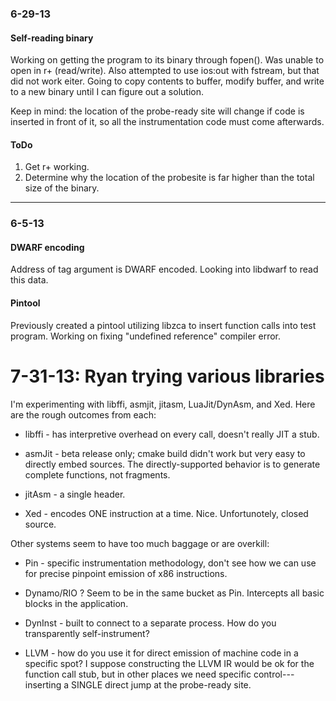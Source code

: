 ### 6-29-13 ###

#### Self-reading binary ####
Working on getting the program to its binary through fopen(). Was unable to open in r+ (read/write). Also attempted to use ios:out with fstream, but that did not work eiter. Going to copy contents to buffer, modify buffer, and write to a new binary until I can
figure out a solution.

Keep in mind: the location of the probe-ready site will change if code is inserted in front of
it, so all the instrumentation code must come afterwards.

#### ToDo ####
1. Get r+ working.
2. Determine why the location of the probesite is far higher than the total size of the binary.

------------------

### 6-5-13 ####

#### DWARF encoding ####
Address of tag argument is DWARF encoded. Looking into libdwarf to read this data.

#### Pintool ####
Previously created a pintool utilizing libzca to insert function calls into test program.
Working on fixing "undefined reference" compiler error.




7-31-13: Ryan trying various libraries
=================================================

I'm experimenting with libffi, asmjit, jitasm, LuaJit/DynAsm, and Xed.
Here are the rough outcomes from each:

  * libffi - has interpretive overhead on every call, doesn't really
    JIT a stub.
    
  * asmJit - beta release only; cmake build didn't work but very easy
             to directly embed sources.  The directly-supported
             behavior is to generate complete functions, not
             fragments.
  
  * jitAsm - a single header.

  * Xed - encodes ONE instruction at a time.  Nice.  Unfortunotely,
    closed source.


Other systems seem to have too much baggage or are overkill:

  * Pin - specific instrumentation methodology, don't see how
    we can use for precise pinpoint emission of x86 instructions.    
  * Dynamo/RIO ? Seem to be in the same bucket as Pin.  Intercepts all
    basic blocks in the application.
  * DynInst - built to connect to a separate process.  How do you
    transparently self-instrument?
    
  * LLVM - how do you use it for direct emission of machine code in a
    specific spot?  I suppose constructing the LLVM IR would be ok for
    the function call stub, but in other places we need specific
    control---inserting a SINGLE direct jump at the probe-ready site.

